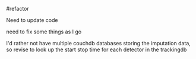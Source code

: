 #refactor

Need to update code

need to fix some things as I go

I'd rather not have multiple couchdb databases storing the imputation
data, so revise to look up the start stop time for each detector in
the trackingdb
